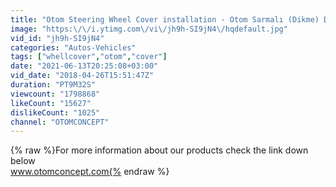 ```yaml
---
title: "Otom Steering Wheel Cover installation - Otom Sarmalı (Dikme) Direksiyon Kılıfı Montaj Videosu"
image: "https:\/\/i.ytimg.com\/vi\/jh9h-SI9jN4\/hqdefault.jpg"
vid_id: "jh9h-SI9jN4"
categories: "Autos-Vehicles"
tags: ["whellcover","otom","cover"]
date: "2021-06-13T20:25:08+03:00"
vid_date: "2018-04-26T15:51:47Z"
duration: "PT9M32S"
viewcount: "1798868"
likeCount: "15627"
dislikeCount: "1025"
channel: "OTOMCONCEPT"
---
```

{% raw %}For more information about our products check the link down below<br />www.otomconcept.com{% endraw %}
